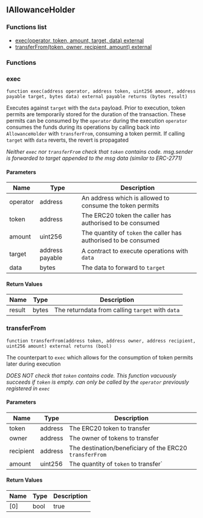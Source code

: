 
## IAllowanceHolder

### Functions list
- [exec(operator, token, amount, target, data) external](#exec)
- [transferFrom(token, owner, recipient, amount) external](#transferfrom)

### Functions
### exec

```solidity
function exec(address operator, address token, uint256 amount, address payable target, bytes data) external payable returns (bytes result)
```
Executes against `target` with the `data` payload. Prior to execution, token permits
        are temporarily stored for the duration of the transaction. These permits can be
        consumed by the `operator` during the execution
`operator` consumes the funds during its operations by calling back into
        `AllowanceHolder` with `transferFrom`, consuming a token permit.
If calling `target` with `data` reverts, the revert is propagated

_Neither `exec` nor `transferFrom` check that `token` contains code.
msg.sender is forwarded to target appended to the msg data (similar to ERC-2771)_

#### Parameters

| Name | Type | Description |
| ---- | ---- | ----------- |
| operator | address | An address which is allowed to consume the token permits |
| token | address | The ERC20 token the caller has authorised to be consumed |
| amount | uint256 | The quantity of `token` the caller has authorised to be consumed |
| target | address payable | A contract to execute operations with `data` |
| data | bytes | The data to forward to `target` |

#### Return Values

| Name | Type | Description |
| ---- | ---- | ----------- |
result | bytes | The returndata from calling `target` with `data` |

### transferFrom

```solidity
function transferFrom(address token, address owner, address recipient, uint256 amount) external returns (bool)
```
The counterpart to `exec` which allows for the consumption of token permits later
        during execution

_*DOES NOT* check that `token` contains code. This function vacuously succeeds if
     `token` is empty.
can only be called by the `operator` previously registered in `exec`_

#### Parameters

| Name | Type | Description |
| ---- | ---- | ----------- |
| token | address | The ERC20 token to transfer |
| owner | address | The owner of tokens to transfer |
| recipient | address | The destination/beneficiary of the ERC20 `transferFrom` |
| amount | uint256 | The quantity of `token` to transfer` |

#### Return Values

| Name | Type | Description |
| ---- | ---- | ----------- |
[0] | bool | true |

